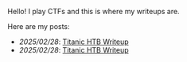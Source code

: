 Hello! I play CTFs and this is where my writeups are.

Here are my posts:

- *2025/02/28*: [Titanic HTB Writeup](/2025/02/28/titanic-htb)
- *2025/02/28*: [Titanic HTB Writeup](/2025/02/28/titanic-htb)
